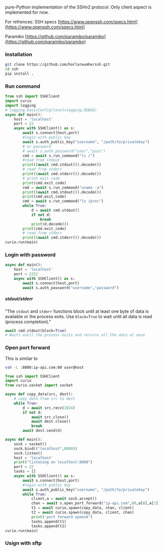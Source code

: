 pure-Python  implementation of the SSHv2 protocol. Only client aspect is implemented for now.


For refrences:
SSH specs [https://www.openssh.com/specs.html](https://www.openssh.com/specs.html)

Paramiko [https://github.com/paramiko/paramiko](https://github.com/paramiko/paramiko)

### Installation

```sh
git clone https://github.com/horlarwumhe/ssh.git
cd ssh
pip install .
```

### Run command
```py
from ssh import SSHClient
import curio
import logging
# logging.basicConfig(level=logging.DEBUG)
async def main():
    host = 'localhost'
    port = 22
    async with SSHClient() as s:
        await s.connect(host,port)
        #login with public key
        await s.auth_public_key("username", "/path/to/privatekey")
        # or password
        # await s.auth_password("user","pass")
        cmd = await s.run_command("ls /")
        #read from stdout
        print((await cmd.stdout()).decode())
        # read from stderr
        print((await cmd.stderr()).decode())
        # print exit code
        print(cmd.exit_code)
        cmd = await s.run_command("uname -a")
        print((await cmd.stdout()).decode())
        print(cmd.exit_code)
        cmd = await s.run_command("ls /proc")
        while True:
            d = await cmd.stdout()
            if not d:
                break
            print(d.decode())
        print(cmd.exit_code)
        # read from stderr
        print((await cmd.stderr()).decode())
curio.run(main)
```

### Login with password
```py
async def main():
    host = 'localhost'
    port = 2222
    async with SSHClient() as s:
        await s.connect(host,port)
        await s.auth_password("username","password")
```

##### stdout/stderr

"The `stdout` and `stderr` functions block until at least one byte of data is available or the process exits. Use `block=True` to wait until all data is read (process completion)."

```py
await cmd.stdout(block=True)
# Waits until the process exits and returns all the data at once
```
### Open port forward

This is similar to 
```sh
ssh -L :8000:ip-api.com:80 user@host
```
```py
from ssh import SSHClient
import curio
from curio.socket import socket

async def copy_data(src, dest):
    # copy data from src to dest
    while True:
        d = await src.recv(1024)
        if not d:
            await src.close()
            await dest.close()
            break
        await dest.send(d)

async def main():
    sock = socket()
    sock.bind(("localhost",8000))
    sock.listen()
    host = 'localhost'
    print("listening on localhost:8000")
    port = 22
    tasks = []
    async with SSHClient() as s:
        await s.connect(host,port)
        #login with public key
        await s.auth_public_key("username", "/path/to/privatekey")
        while True:
            client,a = await sock.accept()
            chan = await s.open_port_forward("ip-api.com",80,a[0],a[1])
            t1 = await curio.spawn(copy_data, chan, client)
            t2 = await curio.spawn(copy_data, client, chan)
            print('port forward opeend')
            tasks.append(t1)
            tasks.append(t2)
curio.run(main)

```

### Usign with sftp

